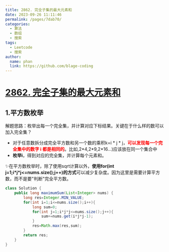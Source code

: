 ```yaml
---
title: 2862. 完全子集的最大元素和
date: 2023-09-26 11:11:46
permalink: /pages/7dab70/
categories:
  - 算法
  - 数组
  - 搜索
tags:
  - Leetcode
  - 搜索
author: 
  name: phan
  link: https://github.com/blage-coding
---
```

# [2862. 完全子集的最大元素和](https://leetcode.cn/problems/maximum-element-sum-of-a-complete-subset-of-indices/)

## 1.平方数枚举

解题思路：枚举出每一个完全集，并计算对应下标结果。关键在于什么样的数可以加入完全集？

- 对于任意数拆分成完全平方数和另一个数的乘积k=i \* j \* j，<font color="red">**可以发现每一个完全集中的数字 i 都是相同的**</font>。比如,2\*4,2\*9,2*16...)应该放在同一个集合中
- **枚举i**，得到对应的完全集，并计算每个元素和。

✨在平方数枚举时，除了使用sqrt计算以外，**使用for(int j=1;i\*j\*j<=nums.size();j++)的方式**可以减少复杂度。因为这里是需要计算平方数，而不是要"判断"完全平方数。

```java
class Solution {
    public long maximumSum(List<Integer> nums) {
        long res=Integer.MIN_VALUE;
        for(int i=1;i<=nums.size();i++){
            long sum=0;
            for(int j=1;i*j*j<=nums.size();j++){
                sum+=nums.get(i*j*j-1);
            }
            res=Math.max(res,sum);
        }
        return res;
    }
}
```

